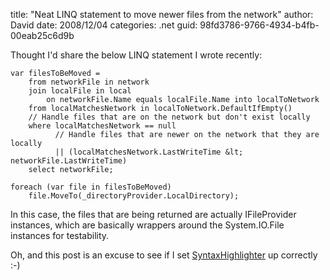 
title: "Neat LINQ statement to move newer files from the network"
author: David
date: 2008/12/04
categories: .net
guid: 98fd3786-9766-4934-b4fb-00eab25c6d9b

Thought I'd share the below LINQ statement I wrote recently:

    var filesToBeMoved =  
        from networkFile in network
        join localFile in local
            on networkFile.Name equals localFile.Name into localToNetwork  
        from localMatchesNetwork in localToNetwork.DefaultIfEmpty()  
        // Handle files that are on the network but don't exist locally  
        where localMatchesNetwork == null  
              // Handle files that are newer on the network that they are locally  
              || (localMatchesNetwork.LastWriteTime &lt; networkFile.LastWriteTime)  
        select networkFile;

    foreach (var file in filesToBeMoved)
        file.MoveTo(_directoryProvider.LocalDirectory);

In this case, the files that are being returned are actually IFileProvider instances, which are basically wrappers around the System.IO.File instances for testability.

Oh, and this post is an excuse to see if I set [SyntaxHighlighter](http://code.google.com/p/syntaxhighlighter/) up correctly :-)

